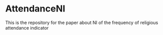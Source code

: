 # AttendanceNI
This is the repository for the paper about NI of the frequency of religious attendance indicator
